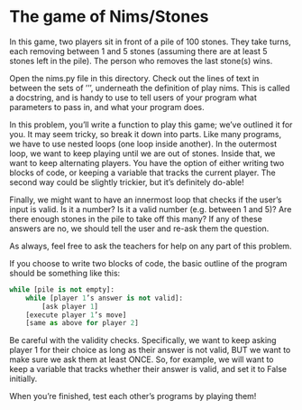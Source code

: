 # The game of Nims/Stones

In this game, two players sit in front of a pile of 100 stones. They take turns, each removing between 1 and 5 stones (assuming there are at least 5 stones left in the pile). The person who removes the last stone(s) wins.

Open the nims.py file in this directory. Check out the lines of text in between the sets of ’’’, underneath the definition of play nims. This is called a docstring, and is handy to use to tell users of your program what parameters to pass in, and what your program does.

In this problem, you’ll write a function to play this game; we’ve outlined it for you. It may seem tricky, so break it down into parts. Like many programs, we have to use nested loops (one loop inside another). In the outermost loop, we want to keep playing until we are out of stones. Inside that, we want to keep alternating players. You have the option of either writing two blocks of code, or keeping a variable that tracks the current player. The second way could be slightly trickier, but it’s definitely do-able!

Finally, we might want to have an innermost loop that checks if the user’s input is valid. Is it a number? Is it a valid number (e.g. between 1 and 5)? Are there enough stones in the pile to take off this many? If any of these answers are no, we should tell the user and re-ask them the question.

As always, feel free to ask the teachers for help on any part of this problem.

If you choose to write two blocks of code, the basic outline of the program should be something like this:
```python
while [pile is not empty]:
    while [player 1’s answer is not valid]:
        [ask player 1]
    [execute player 1’s move]
    [same as above for player 2]
```

Be careful with the validity checks. Specifically, we want to keep asking player 1 for their choice as long as their answer is not valid, BUT we want to make sure we ask them at least ONCE. So, for example, we will want to keep a variable that tracks whether their answer is valid, and set it to False initially.

When you’re finished, test each other’s programs by playing them!